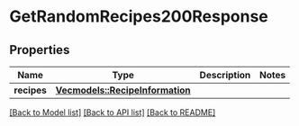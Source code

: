 # GetRandomRecipes200Response

## Properties

Name | Type | Description | Notes
------------ | ------------- | ------------- | -------------
**recipes** | [**Vec<models::RecipeInformation>**](RecipeInformation.md) |  | 

[[Back to Model list]](../README.md#documentation-for-models) [[Back to API list]](../README.md#documentation-for-api-endpoints) [[Back to README]](../README.md)


